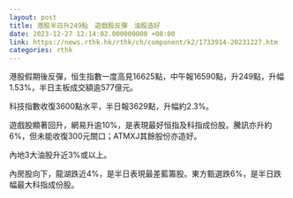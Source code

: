 ```yaml
---
layout: post
title: 港股半日升249點　遊戲股反彈　油股造好
date: 2023-12-27 12:14:02.000000000 +08:00
link: https://news.rthk.hk/rthk/ch/component/k2/1733914-20231227.htm
categories: rthk
---
```


港股假期後反彈，恒生指數一度高見16625點，中午報16590點，升249點，升幅1.53%，半日主板成交額逾577億元。

科技指數收復3600點水平，半日報3629點，升幅約2.3%。

遊戲股顯著回升，網易升逾10%，是表現最好恒指及科指成份股。騰訊亦升約6%，但未能收復300元關口；ATMXJ其餘股份亦造好。

內地3大油股升近3%或以上。

內房股向下，龍湖跌近4%，是半日表現最差藍籌股。東方甄選跌6%，是半日跌幅最大科指成份股。
